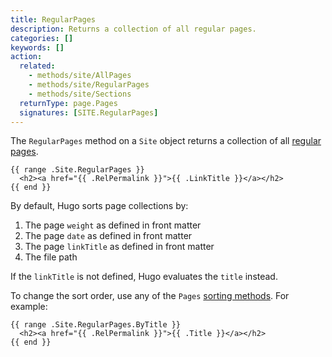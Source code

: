 ```yaml
---
title: RegularPages
description: Returns a collection of all regular pages.
categories: []
keywords: []
action:
  related:
    - methods/site/AllPages
    - methods/site/RegularPages
    - methods/site/Sections
  returnType: page.Pages
  signatures: [SITE.RegularPages]
---
```


The `RegularPages` method on a `Site` object returns a collection of all [regular pages](g).

```go-html-template
{{ range .Site.RegularPages }}
  <h2><a href="{{ .RelPermalink }}">{{ .LinkTitle }}</a></h2>
{{ end }}
```

By default, Hugo sorts page collections by:

1. The page `weight` as defined in front matter
1. The page `date` as defined in front matter
1. The page `linkTitle` as defined in front matter
1. The file path

If the `linkTitle` is not defined, Hugo evaluates the `title` instead.

To change the sort order, use any of the `Pages` [sorting methods]. For example:

```go-html-template
{{ range .Site.RegularPages.ByTitle }}
  <h2><a href="{{ .RelPermalink }}">{{ .Title }}</a></h2>
{{ end }}
```

[sorting methods]: /methods/pages/
